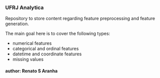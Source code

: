 ### UFRJ Analytica

Repository to store content regarding feature preprocessing and feature generation.

The main goal here is to cover the following types:

* numerical features
* categorical and ordinal features
* datetime and coordinate features
* missing values

#### author: Renato S Aranha
